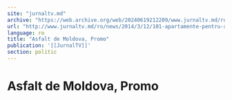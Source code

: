 ```yaml
---
site: "jurnaltv.md"
archive: "https://web.archive.org/web/20240619212209/www.jurnaltv.md/ro/news/2014/3/12/101-apartamente-pentru-alesi-10007772/"
url: "http://www.jurnaltv.md/ro/news/2014/3/12/101-apartamente-pentru-alesi-10007772/"
language: ro
title: "Asfalt de Moldova, Promo"
publication: '[[JurnalTV]]'
section: politic
---
```


# Asfalt de Moldova, Promo

